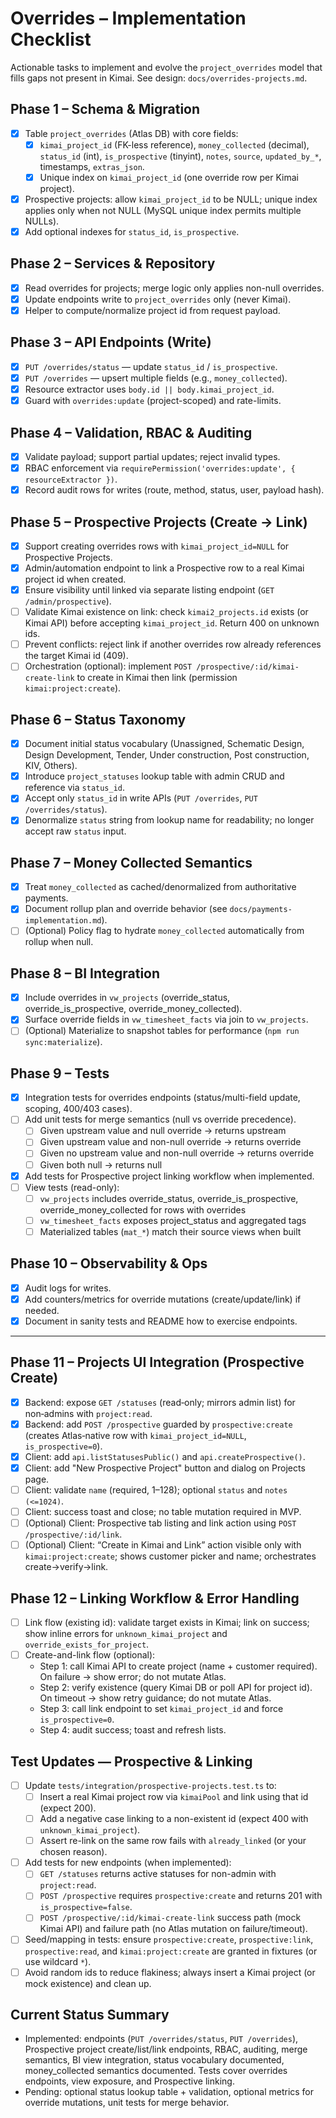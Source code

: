 # Overrides – Implementation Checklist

Actionable tasks to implement and evolve the `project_overrides` model that fills gaps not present in Kimai. See design: `docs/overrides-projects.md`.

## Phase 1 – Schema & Migration
- [x] Table `project_overrides` (Atlas DB) with core fields:
  - [x] `kimai_project_id` (FK-less reference), `money_collected` (decimal), `status_id` (int), `is_prospective` (tinyint), `notes`, `source`, `updated_by_*`, timestamps, `extras_json`.
  - [x] Unique index on `kimai_project_id` (one override row per Kimai project).
- [x] Prospective projects: allow `kimai_project_id` to be NULL; unique index applies only when not NULL (MySQL unique index permits multiple NULLs).
- [x] Add optional indexes for `status_id`, `is_prospective`.

## Phase 2 – Services & Repository
- [x] Read overrides for projects; merge logic only applies non-null overrides.
- [x] Update endpoints write to `project_overrides` only (never Kimai).
- [x] Helper to compute/normalize project id from request payload.

## Phase 3 – API Endpoints (Write)
- [x] `PUT /overrides/status` — update `status_id` / `is_prospective`.
- [x] `PUT /overrides` — upsert multiple fields (e.g., `money_collected`).
- [x] Resource extractor uses `body.id || body.kimai_project_id`.
- [x] Guard with `overrides:update` (project-scoped) and rate-limits.

## Phase 4 – Validation, RBAC & Auditing
- [x] Validate payload; support partial updates; reject invalid types.
- [x] RBAC enforcement via `requirePermission('overrides:update', { resourceExtractor })`.
- [x] Record audit rows for writes (route, method, status, user, payload hash).

## Phase 5 – Prospective Projects (Create → Link)
- [x] Support creating overrides rows with `kimai_project_id=NULL` for Prospective Projects.
- [x] Admin/automation endpoint to link a Prospective row to a real Kimai project id when created.
- [x] Ensure visibility until linked via separate listing endpoint (`GET /admin/prospective`).
 - [ ] Validate Kimai existence on link: check `kimai2_projects.id` exists (or Kimai API) before accepting `kimai_project_id`. Return 400 on unknown ids.
 - [ ] Prevent conflicts: reject link if another overrides row already references the target Kimai id (409).
 - [ ] Orchestration (optional): implement `POST /prospective/:id/kimai-create-link` to create in Kimai then link (permission `kimai:project:create`).

## Phase 6 – Status Taxonomy
- [x] Document initial status vocabulary (Unassigned, Schematic Design, Design Development, Tender, Under construction, Post construction, KIV, Others).
- [x] Introduce `project_statuses` lookup table with admin CRUD and reference via `status_id`.
- [x] Accept only `status_id` in write APIs (`PUT /overrides`, `PUT /overrides/status`).
- [x] Denormalize `status` string from lookup name for readability; no longer accept raw `status` input.

## Phase 7 – Money Collected Semantics
- [x] Treat `money_collected` as cached/denormalized from authoritative payments.
- [x] Document rollup plan and override behavior (see `docs/payments-implementation.md`).
- [ ] (Optional) Policy flag to hydrate `money_collected` automatically from rollup when null.

## Phase 8 – BI Integration
- [x] Include overrides in `vw_projects` (override_status, override_is_prospective, override_money_collected).
- [x] Surface override fields in `vw_timesheet_facts` via join to `vw_projects`.
- [ ] (Optional) Materialize to snapshot tables for performance (`npm run sync:materialize`).

## Phase 9 – Tests
- [x] Integration tests for overrides endpoints (status/multi-field update, scoping, 400/403 cases).
- [ ] Add unit tests for merge semantics (null vs override precedence). 
  - [ ] Given upstream value and null override → returns upstream
  - [ ] Given upstream value and non-null override → returns override
  - [ ] Given no upstream value and non-null override → returns override
  - [ ] Given both null → returns null
- [x] Add tests for Prospective project linking workflow when implemented.
- [ ] View tests (read-only):
  - [ ] `vw_projects` includes override_status, override_is_prospective, override_money_collected for rows with overrides
  - [ ] `vw_timesheet_facts` exposes project_status and aggregated tags
  - [ ] Materialized tables (`mat_*`) match their source views when built

## Phase 10 – Observability & Ops
- [x] Audit logs for writes.
- [x] Add counters/metrics for override mutations (create/update/link) if needed.
- [x] Document in sanity tests and README how to exercise endpoints.

---

## Phase 11 – Projects UI Integration (Prospective Create)
 - [x] Backend: expose `GET /statuses` (read‑only; mirrors admin list) for non‑admins with `project:read`.
 - [x] Backend: add `POST /prospective` guarded by `prospective:create` (creates Atlas‑native row with `kimai_project_id=NULL`, `is_prospective=0`).
 - [x] Client: add `api.listStatusesPublic()` and `api.createProspective()`.
 - [x] Client: add "New Prospective Project" button and dialog on Projects page.
- [ ] Client: validate `name` (required, 1–128); optional `status` and `notes (<=1024)`.
- [ ] Client: success toast and close; no table mutation required in MVP.
- [ ] (Optional) Client: Prospective tab listing and link action using `POST /prospective/:id/link`.
 - [ ] (Optional) Client: “Create in Kimai and Link” action visible only with `kimai:project:create`; shows customer picker and name; orchestrates create→verify→link.

## Phase 12 – Linking Workflow & Error Handling
- [ ] Link flow (existing id): validate target exists in Kimai; link on success; show inline errors for `unknown_kimai_project` and `override_exists_for_project`.
- [ ] Create-and-link flow (optional):
  - Step 1: call Kimai API to create project (name + customer required). On failure → show error; do not mutate Atlas.
  - Step 2: verify existence (query Kimai DB or poll API for project id). On timeout → show retry guidance; do not mutate Atlas.
  - Step 3: call link endpoint to set `kimai_project_id` and force `is_prospective=0`.
  - Step 4: audit success; toast and refresh lists.

## Test Updates — Prospective & Linking
- [ ] Update `tests/integration/prospective-projects.test.ts` to:
  - [ ] Insert a real Kimai project row via `kimaiPool` and link using that id (expect 200).
  - [ ] Add a negative case linking to a non-existent id (expect 400 with `unknown_kimai_project`).
  - [ ] Assert re-link on the same row fails with `already_linked` (or your chosen reason).
- [ ] Add tests for new endpoints (when implemented):
  - [ ] `GET /statuses` returns active statuses for non-admin with `project:read`.
  - [ ] `POST /prospective` requires `prospective:create` and returns 201 with `is_prospective=false`.
  - [ ] `POST /prospective/:id/kimai-create-link` success path (mock Kimai API) and failure path (no Atlas mutation on failure/timeout).
- [ ] Seed/mapping in tests: ensure `prospective:create`, `prospective:link`, `prospective:read`, and `kimai:project:create` are granted in fixtures (or use wildcard `*`).
- [ ] Avoid random ids to reduce flakiness; always insert a Kimai project (or mock existence) and clean up.

## Current Status Summary
- Implemented: endpoints (`PUT /overrides/status`, `PUT /overrides`), Prospective project create/list/link endpoints, RBAC, auditing, merge semantics, BI view integration, status vocabulary documented, money_collected semantics documented. Tests cover overrides endpoints, view exposure, and Prospective linking.
- Pending: optional status lookup table + validation, optional metrics for override mutations, unit tests for merge behavior.

